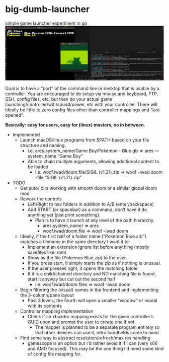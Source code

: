 # big-dumb-launcher
simple game launcher experiment in go
![Alt text](/screenshots/ares-test.png?raw=true "Optional Title")


Goal is to have a “port” of the command line or desktop that is usable by a controller. You are encouraged to do setup via mouse and keyboard, FTP, SSH, config files, etc, but then do your actual game launching/controller/wifi/sound/power, etc with your controller. There will ideally be little to zero config files other than controller mappings and “last opened”.

**Basically: easy for users, easy for (linux) masters, no in between.**

* Implemented
    * Launch macOS/linux programs from $PATH based on your file structure and naming.
        * i.e. ares.system_name/Game Boy/Pokemon - Blue.gb => ares —system_name “Game Boy” 
        * Able to chain multiple arguments, allowing additional content to be loaded
            * i.e. woof.iwad/doom.file/SIGIL (v1.21).zip => woof -iwad doom -file “SIGIL (v1.21).zip”
* TODO
    * Get auto/ dirs working with smooth doom or a similar global doom mod
    * Rework the controls
        * Left/Right to nav folders in addition to A/B (enter/backspace)
        * Add START (or spacebar) as a command, don’t have it do anything yet (just print something).
            * Plan is to have it launch at any level of the path hierarchy.
                * ares.system_name/ => ares
                * woof.iwad/doom.file => woof -iwad doom
    * Ideally, if the first half of a folder name (“Pokemon Blue.alt/”) matches a filename  in the same directory I want it to:
        * Implement an extension ignore list before anything (mostly savefiles like .rom) 
        * Show as the file (Pokemon Blue.zip) to the user.
        * If you press start, it simply starts the zip as if nothing is unusual.
        * If the user presses right, it opens the matching folder
        * If it is a child/chained directory and NO matching file is found, start it anyway but cut out the second half
            * i.e. woof.iwad/doom.files => woof -iwad doom 
    * Begin filtering the (visual) names in the frontend and implementing the 3-column/pane layout
        * Past 3 levels, the fourth will open a smaller “window” or modal with its contents
    * Controller mapping implementation
        * Check if an xboxdrv mapping exists for the given controller’s GUID upon and prompt the user to create one if not.
            * The mapper is planned to be a separate program entirely so that other devices can use it, retro handhelds come to mind.
    * Find some way to abstract resolution/refresh/max res handling
        * gamescope is an option but i'd rather avoid it if i can (very x86 and AMD focused). This may be the one thing i'd need some kind of config file mapping for.